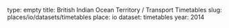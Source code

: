 type: empty
title: British Indian Ocean Territory / Transport Timetables
slug: places/io/datasets/timetables
place: io
dataset: timetables
year: 2014
